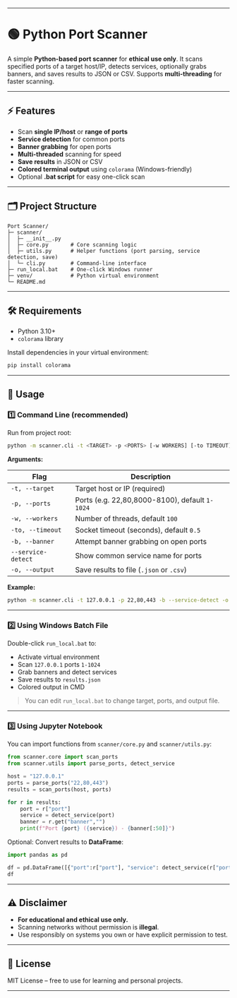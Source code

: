 
---

# 🟢 Python Port Scanner

A simple **Python-based port scanner** for **ethical use only**.
It scans specified ports of a target host/IP, detects services, optionally grabs banners, and saves results to JSON or CSV. Supports **multi-threading** for faster scanning.

---

## ⚡ Features

* Scan **single IP/host** or **range of ports**
* **Service detection** for common ports
* **Banner grabbing** for open ports
* **Multi-threaded** scanning for speed
* **Save results** in JSON or CSV
* **Colored terminal output** using `colorama` (Windows-friendly)
* Optional **.bat script** for easy one-click scan

---

## 🗂 Project Structure

```
Port Scanner/
├─ scanner/
│  ├─ __init__.py
│  ├─ core.py       # Core scanning logic
│  ├─ utils.py      # Helper functions (port parsing, service detection, save)
│  └─ cli.py        # Command-line interface
├─ run_local.bat    # One-click Windows runner
├─ venv/            # Python virtual environment
└─ README.md
```

---

## 🛠 Requirements

* Python 3.10+
* `colorama` library

Install dependencies in your virtual environment:

```bash
pip install colorama
```

---

## 🚀 Usage

### 1️⃣ Command Line (recommended)

Run from project root:

```bash
python -m scanner.cli -t <TARGET> -p <PORTS> [-w WORKERS] [-to TIMEOUT] [-b] [--service-detect] [-o OUTPUT]
```

**Arguments:**

| Flag               | Description                                    |
| ------------------ | ---------------------------------------------- |
| `-t, --target`     | Target host or IP (required)                   |
| `-p, --ports`      | Ports (e.g. 22,80,8000-8100), default `1-1024` |
| `-w, --workers`    | Number of threads, default `100`               |
| `-to, --timeout`   | Socket timeout (seconds), default `0.5`        |
| `-b, --banner`     | Attempt banner grabbing on open ports          |
| `--service-detect` | Show common service name for ports             |
| `-o, --output`     | Save results to file (`.json` or `.csv`)       |

**Example:**

```bash
python -m scanner.cli -t 127.0.0.1 -p 22,80,443 -b --service-detect -o results.json
```

---

### 2️⃣ Using Windows Batch File

Double-click `run_local.bat` to:

* Activate virtual environment
* Scan `127.0.0.1` ports `1-1024`
* Grab banners and detect services
* Save results to `results.json`
* Colored output in CMD

> You can edit `run_local.bat` to change target, ports, and output file.

---

### 3️⃣ Using Jupyter Notebook

You can import functions from `scanner/core.py` and `scanner/utils.py`:

```python
from scanner.core import scan_ports
from scanner.utils import parse_ports, detect_service

host = "127.0.0.1"
ports = parse_ports("22,80,443")
results = scan_ports(host, ports)

for r in results:
    port = r["port"]
    service = detect_service(port)
    banner = r.get("banner","")
    print(f"Port {port} ({service}) - {banner[:50]}")
```

Optional: Convert results to **DataFrame**:

```python
import pandas as pd

df = pd.DataFrame([{"port":r["port"], "service": detect_service(r["port"]), "banner": r.get("banner","")} for r in results])
df
```

---

## ⚠️ Disclaimer

* **For educational and ethical use only.**
* Scanning networks without permission is **illegal**.
* Use responsibly on systems you own or have explicit permission to test.

---

## 📄 License

MIT License – free to use for learning and personal projects.

---

